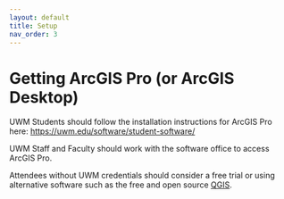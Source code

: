 ```yaml
---
layout: default
title: Setup
nav_order: 3
---
```

# Getting ArcGIS Pro (or ArcGIS Desktop)

UWM Students should follow the installation instructions for ArcGIS Pro here: https://uwm.edu/software/student-software/

UWM Staff and Faculty should work with the software office to access ArcGIS Pro.

Attendees without UWM credentials should consider a free trial or using alternative software such as the free and open source [QGIS](www.qgis.org).

